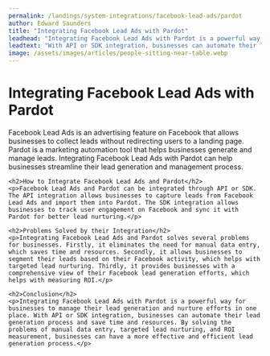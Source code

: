```yaml
---
permalink: /landings/system-integrations/facebook-lead-ads/pardot
author: Edward Saunders
title: "Integrating Facebook Lead Ads with Pardot"
leadhead: "Integrating Facebook Lead Ads with Pardot is a powerful way for businesses to manage their lead generation and nurture efforts in one place"
leadtext: "With API or SDK integration, businesses can automate their lead generation process and save time and resources. By solving the problems of manual data entry, targeted lead nurturing, and ROI measurement, businesses can have a more effective and efficient lead generation process."
image: /assets/images/articles/people-sitting-near-table.webp
---
```

<div class="arttext">    <h1>Integrating Facebook Lead Ads with Pardot</h1>
    <p>Facebook Lead Ads is an advertising feature on Facebook that allows businesses to collect leads without redirecting users to a landing page. Pardot is a marketing automation tool that helps businesses generate and manage leads. Integrating Facebook Lead Ads with Pardot can help businesses streamline their lead generation and management process.</p>
    
    <h2>How to Integrate Facebook Lead Ads and Pardot</h2>
    <p>Facebook Lead Ads and Pardot can be integrated through API or SDK. The API integration allows businesses to capture leads from Facebook Lead Ads and import them into Pardot. The SDK integration allows businesses to track user engagement on Facebook and sync it with Pardot for better lead nurturing.</p>
    
    <h2>Problems Solved by their Integration</h2>
    <p>Integrating Facebook Lead Ads and Pardot solves several problems for businesses. Firstly, it eliminates the need for manual data entry, which saves time and resources. Secondly, it allows businesses to segment their leads based on their Facebook activity, which helps with targeted lead nurturing. Thirdly, it provides businesses with a comprehensive view of their Facebook lead generation efforts, which helps with measuring ROI.</p>
    
    <h2>Conclusion</h2>
    <p>Integrating Facebook Lead Ads with Pardot is a powerful way for businesses to manage their lead generation and nurture efforts in one place. With API or SDK integration, businesses can automate their lead generation process and save time and resources. By solving the problems of manual data entry, targeted lead nurturing, and ROI measurement, businesses can have a more effective and efficient lead generation process.</p>
</div>